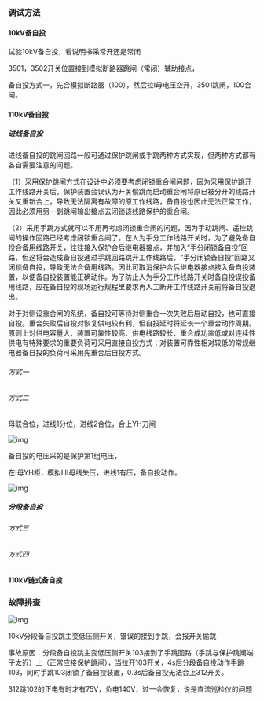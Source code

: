### 调试方法

#### 10kV备自投

试验10kV备自投，看说明书采常开还是常闭

3501，3502开关位置接到模拟断路器跳闸（常闭）辅助接点，

备自投方式一，先合模拟断路器（100），然后拉I母电压空开，3501跳闸，100合闸。

 

#### 110kV备自投

##### 进线备自投

进线备自投的跳闸回路一般可通过保护跳闸或手跳两种方式实现，但两种方式都有各自需要注意的问题。

（1）采用保护跳闸方式在设计中必须要考虑闭锁重合闸问题，因为采用保护跳开工作线路开关后，保护装置会误认为开关偷跳而启动重合闸将原已被分开的线路开关又重新合上，导致无法隔离有故障的原工作线路，备自投也因此无法正常工作，因此必须用另一副跳闸输出接点去闭锁该线路保护的重合闸。

（2）采用手跳方式就可以不用再考虑闭锁重合闸的问题，因为手动跳闸、遥控跳闸的操作回路已经考虑闭锁重合闸了。在人为手分工作线路开关时，为了避免备自投合备用线路开关，往往接入保护合后继电器接点，并加入“手分闭锁备自投”回路，但这将会造成备自投通过手跳回路跳开工作线路后，“手分闭锁备自投”回路又闭锁备自投，导致无法合备用线路。因此可取消保护合后继电器接点接入备自投装置，以便备自投装置能正确动作。为了防止人为手分工作线路开关时备自投误投备用线路，应在备自投的现场运行规程里要求再人工断开工作线路开关前将备自投退出。

对于对侧设重合闸的系统，备自投可等待对侧重合一次失败后启动自投，也可直接自投。重合失败后自投对恢复供电较有利，但自投延时将延长一个重合动作周期。原则上对供电容量大、装置可靠性较高、供电线路较长、重合成功率低或对连续性供电有特殊要求的重要负荷可采用直接自投方式；对装置可靠性相对较低的常规继电器备自投的负荷可采用先重合后自投方式。

###### 方式一

 

###### 方式二

母联合位，进线1分位，进线2合位，合上YH刀闸

![img](file:///C:\Users\yuri\AppData\Local\Temp\ksohtml22920\wps136.png)

备自投的电压采的是保护第1组电压，

在I母YH柜，模拟I II母线失压，进线1有压，备自投动作。

![img](file:///C:\Users\yuri\AppData\Local\Temp\ksohtml22920\wps137.png)

 

##### 分段备自投

###### 方式三

###### 方式四

#### 110kV链式备自投

### 故障排查

 

![img](file:///C:\Users\yuri\AppData\Local\Temp\ksohtml22920\wps138.png)

10kV分段备自投跳主变低压侧开关，错误的接到手跳，会报开关偷跳

 

事故原因：分段备自投跳主变低压侧开关103接到了手跳回路（手跳与保护跳闸端子太近）上（正常应接保护跳闸），当拉开103开关，4s后分段备自投动作手跳103，同时手跳103闭锁了备自投装置，0.3s后备自投无法合上312开关。

 

312跳102的正电有时才有75V，负电140V，过一会恢复，说是直流巡检仪的问题